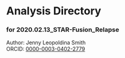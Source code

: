 # Analysis Directory 
### for 2020.02.13_STAR-Fusion_Relapse
Author: Jenny Leopoldina Smith<br>
ORCID: [0000-0003-0402-2779](https://orcid.org/0000-0003-0402-2779)
<br>